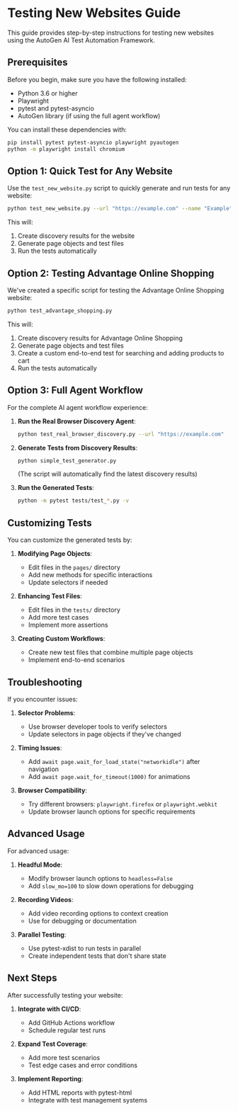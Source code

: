 # Testing New Websites Guide

This guide provides step-by-step instructions for testing new websites using the AutoGen AI Test Automation Framework.

## Prerequisites

Before you begin, make sure you have the following installed:

- Python 3.6 or higher
- Playwright
- pytest and pytest-asyncio
- AutoGen library (if using the full agent workflow)

You can install these dependencies with:

```bash
pip install pytest pytest-asyncio playwright pyautogen
python -m playwright install chromium
```

## Option 1: Quick Test for Any Website

Use the `test_new_website.py` script to quickly generate and run tests for any website:

```bash
python test_new_website.py --url "https://example.com" --name "Example"
```

This will:
1. Create discovery results for the website
2. Generate page objects and test files
3. Run the tests automatically

## Option 2: Testing Advantage Online Shopping

We've created a specific script for testing the Advantage Online Shopping website:

```bash
python test_advantage_shopping.py
```

This will:
1. Create discovery results for Advantage Online Shopping
2. Generate page objects and test files
3. Create a custom end-to-end test for searching and adding products to cart
4. Run the tests automatically

## Option 3: Full Agent Workflow

For the complete AI agent workflow experience:

1. **Run the Real Browser Discovery Agent**:
   ```bash
   python test_real_browser_discovery.py --url "https://example.com"
   ```

2. **Generate Tests from Discovery Results**:
   ```bash
   python simple_test_generator.py
   ```
   (The script will automatically find the latest discovery results)

3. **Run the Generated Tests**:
   ```bash
   python -m pytest tests/test_*.py -v
   ```

## Customizing Tests

You can customize the generated tests by:

1. **Modifying Page Objects**:
   - Edit files in the `pages/` directory
   - Add new methods for specific interactions
   - Update selectors if needed

2. **Enhancing Test Files**:
   - Edit files in the `tests/` directory
   - Add more test cases
   - Implement more assertions

3. **Creating Custom Workflows**:
   - Create new test files that combine multiple page objects
   - Implement end-to-end scenarios

## Troubleshooting

If you encounter issues:

1. **Selector Problems**:
   - Use browser developer tools to verify selectors
   - Update selectors in page objects if they've changed

2. **Timing Issues**:
   - Add `await page.wait_for_load_state("networkidle")` after navigation
   - Add `await page.wait_for_timeout(1000)` for animations

3. **Browser Compatibility**:
   - Try different browsers: `playwright.firefox` or `playwright.webkit`
   - Update browser launch options for specific requirements

## Advanced Usage

For advanced usage:

1. **Headful Mode**:
   - Modify browser launch options to `headless=False`
   - Add `slow_mo=100` to slow down operations for debugging

2. **Recording Videos**:
   - Add video recording options to context creation
   - Use for debugging or documentation

3. **Parallel Testing**:
   - Use pytest-xdist to run tests in parallel
   - Create independent tests that don't share state

## Next Steps

After successfully testing your website:

1. **Integrate with CI/CD**:
   - Add GitHub Actions workflow
   - Schedule regular test runs

2. **Expand Test Coverage**:
   - Add more test scenarios
   - Test edge cases and error conditions

3. **Implement Reporting**:
   - Add HTML reports with pytest-html
   - Integrate with test management systems

